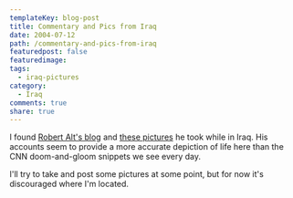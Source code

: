 ```yaml
---
templateKey: blog-post
title: Commentary and Pics from Iraq
date: 2004-07-12
path: /commentary-and-pics-from-iraq
featuredpost: false
featuredimage:
tags:
  - iraq-pictures
category:
  - Iraq
comments: true
share: true
---
```


I found [Robert Alt's blog](http://noleftturns.ashbrook.org/author.asp?author=Robert+Alt) and [these pictures](http://noleftturns.ashbrook.org//iraqphotos.asp) he took while in Iraq. His accounts seem to provide a more accurate depiction of life here than the CNN doom-and-gloom snippets we see every day.

I'll try to take and post some pictures at some point, but for now it's discouraged where I'm located.
